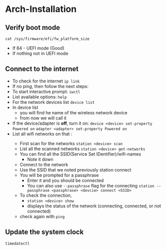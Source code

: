 # Arch-Installation

## Verify boot mode

```cat /sys/firmware/efi/fw_platform_size```
- If 64 - UEFI mode (Good)
- If nothing not in UEFI mode

## Connect to the internet

- To check for the internet
  ```ip link```
- If no ping, then follow the next steps:
- To start interactive prompt:
  ```iwctl```
- List available options:
  ```help```
- For the network devices list
  ```device list```
- In device list
  - you will find he name of the wireless network device
  - from now we will call it <device>
- If the device/adapter is **off**, turn it on:
  ```device <device> set-property Powered on```
  ```adapter <adapter> set-property Powered on```
- List all wifi networks on that <device>:
  - First scan for the networks
    ```station <device> scan```
  - List all the scanned networks
    ```station <device> get-networks```
  - You can find all the SSID(Service Set IDentifier)/wifi-names
    - Note it down
  - Connect to the network
  - Use the SSID that we noted previously
    station <device> connect <SSID>
  - You will be prompted for a passphrase
    - Enter it and you should be connected
    - You can also use `--passphrase` flag for the connecting
      ```station --passphrase <passphrase> <devcie> connect <SSID>```
  - To check the connection,
    - ```station <device> show```
    - displays the status of the network (connecting, connected, or not connected)
  - check again with ```ping```

## Update the system clock

```timedatectl```
